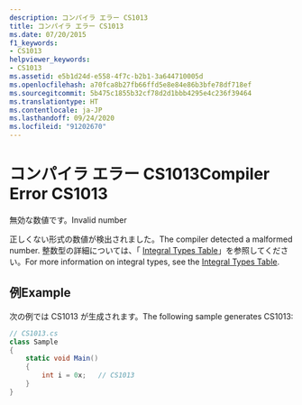 ```yaml
---
description: コンパイラ エラー CS1013
title: コンパイラ エラー CS1013
ms.date: 07/20/2015
f1_keywords:
- CS1013
helpviewer_keywords:
- CS1013
ms.assetid: e5b1d24d-e558-4f7c-b2b1-3a644710005d
ms.openlocfilehash: a70fca8b27fb66ffd5e8e84e86b3bfe78df718ef
ms.sourcegitcommit: 5b475c1855b32cf78d2d1bbb4295e4c236f39464
ms.translationtype: HT
ms.contentlocale: ja-JP
ms.lasthandoff: 09/24/2020
ms.locfileid: "91202670"
---
```

# <a name="compiler-error-cs1013"></a><span data-ttu-id="022e3-103">コンパイラ エラー CS1013</span><span class="sxs-lookup"><span data-stu-id="022e3-103">Compiler Error CS1013</span></span>

<span data-ttu-id="022e3-104">無効な数値です。</span><span class="sxs-lookup"><span data-stu-id="022e3-104">Invalid number</span></span>  
  
 <span data-ttu-id="022e3-105">正しくない形式の数値が検出されました。</span><span class="sxs-lookup"><span data-stu-id="022e3-105">The compiler detected a malformed number.</span></span> <span data-ttu-id="022e3-106">整数型の詳細については、「 [Integral Types Table](../language-reference/builtin-types/integral-numeric-types.md)」を参照してください。</span><span class="sxs-lookup"><span data-stu-id="022e3-106">For more information on integral types, see the [Integral Types Table](../language-reference/builtin-types/integral-numeric-types.md).</span></span>  
  
## <a name="example"></a><span data-ttu-id="022e3-107">例</span><span class="sxs-lookup"><span data-stu-id="022e3-107">Example</span></span>  

 <span data-ttu-id="022e3-108">次の例では CS1013 が生成されます。</span><span class="sxs-lookup"><span data-stu-id="022e3-108">The following sample generates CS1013:</span></span>  
  
```csharp  
// CS1013.cs  
class Sample  
{  
    static void Main()  
    {  
        int i = 0x;   // CS1013  
    }  
}  
```
